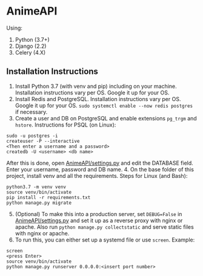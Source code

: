 # AnimeAPI

Using:

1. Python (3.7+)
2. Django (2.2)
3. Celery (4.X)


## Installation Instructions

1. Install Python 3.7 (with venv and pip) including  on your machine. Installation instructions vary per OS. Google it up for your OS.
2. Install Redis and PostgreSQL. Installation instructions vary per OS. Google it up for your OS. `sudo systemctl enable --now redis postgres` if necessary.
3. Create a user and DB on PostgreSQL and enable extensions `pg_trgm` and `hstore`. Instructions for PSQL (on Linux):
```
sudo -u postgres -i
createuser -P --interactive
<Then enter a username and a password>
createdb -U <username> <db name>
```
After this is done, open [AnimeAPI/settings.py](https://github.com/FadedCoder/AnimeAPI/blob/master/AnimeAPI/settings.py#L79) and edit the DATABASE field. Enter your username, password and DB name.
4. On the base folder of this project, install venv and all the requirements. Steps for Linux (and Bash):
```
python3.7 -m venv venv
source venv/bin/activate
pip install -r requirements.txt
python manage.py migrate
```
5. (Optional) To make this into a production server, set `DEBUG=False` in [AnimeAPI/settings.py](https://github.com/FadedCoder/AnimeAPI/blob/master/AnimeAPI/settings.py#L26) and set it up as a reverse proxy with nginx or apache. Also run `python manage.py collectstatic` and serve static files with nginx or apache.
6. To run this, you can either set up a systemd file or use `screen`. Example:
```
screen
<press Enter>
source venv/bin/activate
python manage.py runserver 0.0.0.0:<insert port number>
```
